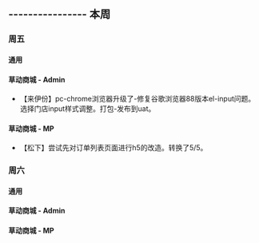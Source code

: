 ## ---------------- 本周

### 周五
#### 通用
#### 草动商城 - Admin
* 【来伊份】pc-chrome浏览器升级了-修复谷歌浏览器88版本el-input问题。选择门店input样式调整。打包-发布到uat。
#### 草动商城 - MP
* 【松下】尝试先对订单列表页面进行h5的改造。转换了5/5。

### 周六
#### 通用
#### 草动商城 - Admin
#### 草动商城 - MP
